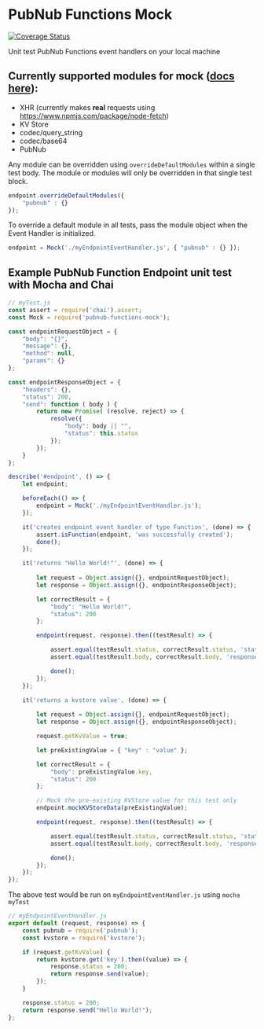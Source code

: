 # PubNub Functions Mock

[![Coverage Status](https://coveralls.io/repos/github/ajb413/pubnub-functions-mock/badge.svg?branch=master)](https://coveralls.io/github/ajb413/pubnub-functions-mock?branch=master)

Unit test PubNub Functions event handlers on your local machine

## Currently supported modules for mock ([docs here](https://www.pubnub.com/docs/blocks/xhr-module)):
- XHR (currently makes **real** requests using https://www.npmjs.com/package/node-fetch)
- KV Store
- codec/query_string
- codec/base64
- PubNub

Any module can be overridden using `overrideDefaultModules` within a single test body. The module or modules will only be overridden in that single test block.
```javascript
endpoint.overrideDefaultModules({
    "pubnub" : {}
});
```

To override a default module in all tests, pass the module object when the Event Handler is initialized.
```javascript
endpoint = Mock('./myEndpointEventHandler.js', { "pubnub" : {} });
```

## Example PubNub Function Endpoint unit test with Mocha and Chai
```javascript
// myTest.js
const assert = require('chai').assert;
const Mock = require('pubnub-functions-mock');

const endpointRequestObject = {
    "body": "{}",
    "message": {},
    "method": null,
    "params": {}
};

const endpointResponseObject = {
    "headers": {},
    "status": 200,
    "send": function ( body ) {
        return new Promise( (resolve, reject) => {
            resolve({
                "body": body || "",
                "status": this.status
            });
        });
    }
};

describe('#endpoint', () => {
    let endpoint;

    beforeEach(() => {
        endpoint = Mock('./myEndpointEventHandler.js');
    });

    it('creates endpoint event handler of type Function', (done) => {
        assert.isFunction(endpoint, 'was successfully created');
        done();
    });

    it('returns "Hello World!"', (done) => {
        
        let request = Object.assign({}, endpointRequestObject);
        let response = Object.assign({}, endpointResponseObject);

        let correctResult = {
            "body": "Hello World!",
            "status": 200 
        };

        endpoint(request, response).then((testResult) => {

            assert.equal(testResult.status, correctResult.status, 'status');
            assert.equal(testResult.body, correctResult.body, 'response body');

            done();
        });
    });

    it('returns a kvstore value', (done) => {
        
        let request = Object.assign({}, endpointRequestObject);
        let response = Object.assign({}, endpointResponseObject);

        request.getKvValue = true;

        let preExistingValue = { "key" : "value" };

        let correctResult = {
            "body": preExistingValue.key,
            "status": 200 
        };

        // Mock the pre-existing KVStore value for this test only
        endpoint.mockKVStoreData(preExistingValue);

        endpoint(request, response).then((testResult) => {

            assert.equal(testResult.status, correctResult.status, 'status');
            assert.equal(testResult.body, correctResult.body, 'response body');

            done();
        });
    });
});
```

The above test would be run on `myEndpointEventHandler.js` using
`mocha myTest`

```javascript
// myEndpointEventHandler.js
export default (request, response) => {
    const pubnub = require('pubnub');
    const kvstore = require('kvstore');

    if (request.getKvValue) {
        return kvstore.get('key').then((value) => {
            response.status = 200;
            return response.send(value);
        });
    }

    response.status = 200;
    return response.send("Hello World!");
};
```